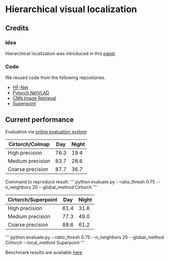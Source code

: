 # Hierarchical visual localization

## Credits
### Idea
Hierarchical localization was introduced in this [paper](https://arxiv.org/abs/1812.03506)

### Code
We reused code from the following repositories.
- [HF-Net](https://www.github.com/ethz-asl/hfnet)
- [Pytorch NetVLAD](http://www.robots.ox.ac.uk/~albanie/pytorch-models.html)
- [CNN Image Retrieval](https://github.com/filipradenovic/cnnimageretrieval-pytorch)
- [Superpoint](https://github.com/MagicLeapResearch/SuperPointPretrainedNetwork)

## Current performance
Evaluation via [online evaluation system](https://www.visuallocalization.net)

| Cirtorch/Colmap  | Day  | Night |
|------------------|------|-------|
|  High precision  | 76.3 | 19.4  |
| Medium precision | 83.7 | 28.6  |
| Coarse precision | 87.7 | 36.7  |

Command to reproduce result:
''' python evaluate.py --ratio_thresh 0.75 --n_neighbors 20 --global_method Cirtorch '''


| Cirtorch/Superpoint | Day  | Night |
|---------------------|------|-------|
| High precision      | 61.4 | 31.6  |
| Medium precision    | 77.3 | 49.0  |
| Coarse precision    | 88.6 | 61.2  |

''' python evaluate.py --ratio_thresh 0.75 --n_neighbors 20 --global_method Cirtorch --local_method Superpoint '''

Benchmark results are available [here](https://www.visuallocalization.net/benchmark/)
